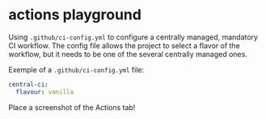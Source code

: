 # actions playground

Using `.github/ci-config.yml` to configure a centrally managed, mandatory CI workflow. The config file allows the project to select a flavor of the workflow, but it needs to be one of the several centrally managed ones.

Exemple of a `.github/ci-config.yml` file:

```yaml
central-ci:
  flavour: vanilla
```



Place a screenshot of the Actions tab!